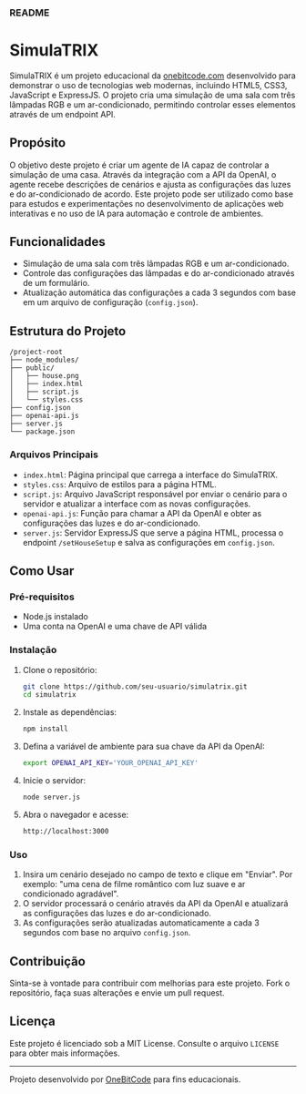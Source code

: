 ### README

# SimulaTRIX

SimulaTRIX é um projeto educacional da [onebitcode.com](https://onebitcode.com) desenvolvido para demonstrar o uso de tecnologias web modernas, incluindo HTML5, CSS3, JavaScript e ExpressJS. O projeto cria uma simulação de uma sala com três lâmpadas RGB e um ar-condicionado, permitindo controlar esses elementos através de um endpoint API.

## Propósito

O objetivo deste projeto é criar um agente de IA capaz de controlar a simulação de uma casa. Através da integração com a API da OpenAI, o agente recebe descrições de cenários e ajusta as configurações das luzes e do ar-condicionado de acordo. Este projeto pode ser utilizado como base para estudos e experimentações no desenvolvimento de aplicações web interativas e no uso de IA para automação e controle de ambientes.

## Funcionalidades

- Simulação de uma sala com três lâmpadas RGB e um ar-condicionado.
- Controle das configurações das lâmpadas e do ar-condicionado através de um formulário.
- Atualização automática das configurações a cada 3 segundos com base em um arquivo de configuração (`config.json`).

## Estrutura do Projeto

```
/project-root
├── node_modules/
├── public/
│   ├── house.png
│   ├── index.html
│   ├── script.js
│   └── styles.css
├── config.json
├── openai-api.js
├── server.js
└── package.json
```

### Arquivos Principais

- `index.html`: Página principal que carrega a interface do SimulaTRIX.
- `styles.css`: Arquivo de estilos para a página HTML.
- `script.js`: Arquivo JavaScript responsável por enviar o cenário para o servidor e atualizar a interface com as novas configurações.
- `openai-api.js`: Função para chamar a API da OpenAI e obter as configurações das luzes e do ar-condicionado.
- `server.js`: Servidor ExpressJS que serve a página HTML, processa o endpoint `/setHouseSetup` e salva as configurações em `config.json`.

## Como Usar

### Pré-requisitos

- Node.js instalado
- Uma conta na OpenAI e uma chave de API válida

### Instalação

1. Clone o repositório:
   ```sh
   git clone https://github.com/seu-usuario/simulatrix.git
   cd simulatrix
   ```

2. Instale as dependências:
   ```sh
   npm install
   ```

3. Defina a variável de ambiente para sua chave da API da OpenAI:
   ```sh
   export OPENAI_API_KEY='YOUR_OPENAI_API_KEY'
   ```

4. Inicie o servidor:
   ```sh
   node server.js
   ```

5. Abra o navegador e acesse:
   ```sh
   http://localhost:3000
   ```

### Uso

1. Insira um cenário desejado no campo de texto e clique em "Enviar". Por exemplo: "uma cena de filme romântico com luz suave e ar condicionado agradável".
2. O servidor processará o cenário através da API da OpenAI e atualizará as configurações das luzes e do ar-condicionado.
3. As configurações serão atualizadas automaticamente a cada 3 segundos com base no arquivo `config.json`.

## Contribuição

Sinta-se à vontade para contribuir com melhorias para este projeto. Fork o repositório, faça suas alterações e envie um pull request.

## Licença

Este projeto é licenciado sob a MIT License. Consulte o arquivo `LICENSE` para obter mais informações.

---

Projeto desenvolvido por [OneBitCode](https://onebitcode.com) para fins educacionais.